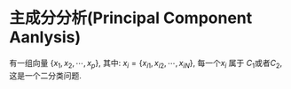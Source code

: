 # 主成分分析(Principal Component Aanlysis)

有一组向量 $\{x_1, x_2, \cdots, x_p\}$, 其中:
$x_i = \{ x_{i1}, x_{i2}, \cdots, x_{iN} \}$, 
每一个$x_i$ 属于 $C_1$或者$C_2$, 
这是一个二分类问题.
